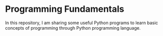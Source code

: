 # Programming Fundamentals

In this repository, I am sharing some useful Python programs to learn basic concepts of programming through Python programming language.
